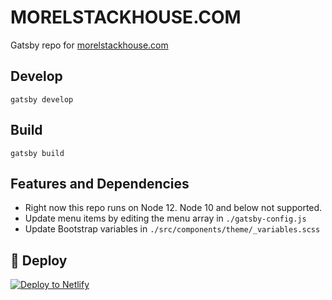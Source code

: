# MORELSTACKHOUSE.COM

Gatsby repo for [morelstackhouse.com](https://morelstackhouse.com)

## Develop

```shell
gatsby develop
```

## Build

```shell
gatsby build
```

## Features and Dependencies

- Right now this repo runs on Node 12. Node 10 and below not supported.
- Update menu items by editing the menu array in `./gatsby-config.js`
- Update Bootstrap variables in `./src/components/theme/_variables.scss`

## 💫 Deploy

[![Deploy to Netlify](https://www.netlify.com/img/deploy/button.svg)](https://app.netlify.com/start/deploy?repository=https://github.com/gatsbyjs/gatsby-starter-default)

